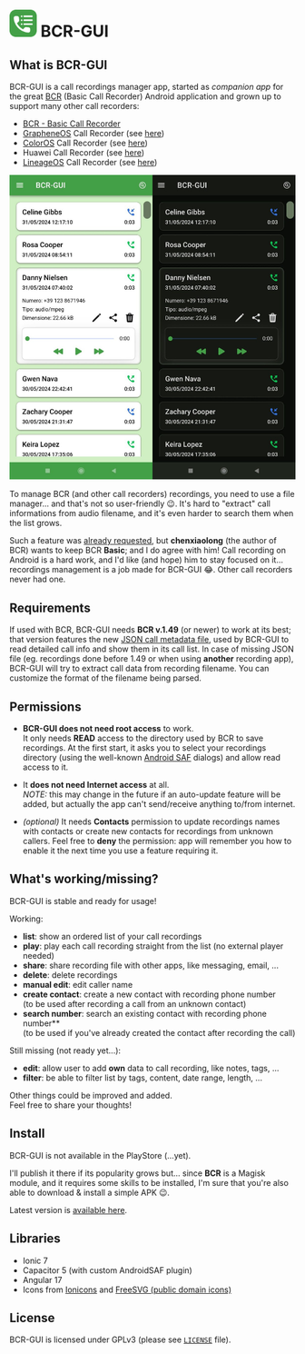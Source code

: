 # <img src="src/assets/icons/icon-rounded.svg" height="48px"> BCR-GUI

## What is BCR-GUI

BCR-GUI is a call recordings manager app, started as _companion app_ for the great [BCR](https://github.com/chenxiaolong/BCR) (Basic Call Recorder) Android application and grown up to support many other call recorders:

- [BCR - Basic Call Recorder](https://github.com/chenxiaolong/BCR)
- [GrapheneOS](https://grapheneos.org/) Call Recorder (see [here](https://github.com/nicorac/bcr-gui/issues/30))
- [ColorOS](https://www.oppo.com/en/coloros12/) Call Recorder (see [here](https://github.com/nicorac/bcr-gui/issues/100))
- Huawei Call Recorder (see [here](https://github.com/nicorac/bcr-gui/issues/44))
- [LineageOS](https://lineageos.org/) Call Recorder (see [here](https://github.com/nicorac/bcr-gui/issues/121))

<img src="docs/images/screenshot-main.jpg?ver=1.7.6">

To manage BCR (and other call recorders) recordings, you need to use a file manager... and that's not so user-friendly 😉.
It's hard to "extract" call informations from audio filename, and it's even harder to search them when the list grows.

Such a feature was [already requested](https://github.com/chenxiaolong/BCR/issues/135#issuecomment-1642889831), but **chenxiaolong** (the author of BCR) wants to keep BCR **Basic**; and I do agree with him! Call recording on Android is a hard work, and I'd like (and hope) him to stay focused on it... recordings management is a job made for BCR-GUI 😂. Other call recorders never had one.

## Requirements

If used with BCR, BCR-GUI needs **BCR v.1.49** (or newer) to work at its best; that version features the new [JSON call metadata file](https://github.com/chenxiaolong/BCR/issues/380), used by BCR-GUI to read detailed call info and show them in its call list. In case of missing JSON file (eg. recordings done before 1.49 or when using **another** recording app), BCR-GUI will try to extract call data from recording filename. You can customize the format of the filename being parsed.

## Permissions

- **BCR-GUI does not need root access** to work. \
  It only needs **READ** access to the directory used by BCR to save recordings. At the first start, it asks you to select your recordings directory (using the well-known [Android SAF](https://developer.android.com/training/data-storage/shared/documents-files) dialogs) and allow read access to it.

- It **does not need Internet access** at all. \
  _NOTE:_ this may change in the future if an auto-update feature will be added, but actually the app can't send/receive anything to/from internet.

- _(optional)_ It needs **Contacts** permission to update recordings names with contacts or create new contacts for recordings from unknown callers. Feel free to **deny** the permission: app will remember you how to enable it the next time you use a feature requiring it.

## What's working/missing?

BCR-GUI is stable and ready for usage!

Working:

- **list**: show an ordered list of your call recordings
- **play**: play each call recording straight from the list (no external player needed)
- **share**: share recording file with other apps, like messaging, email, ...
- **delete**: delete recordings
- **manual edit**: edit caller name
- **create contact**: create a new contact with recording phone number \
  (to be used after recording a call from an unknown contact)
- **search number**: search an existing contact with recording phone number** \
  (to be used if you've already created the contact after recording the call)

Still missing (not ready yet...):

- **edit**: allow user to add **own** data to call recording, like notes, tags, ...
- **filter**: be able to filter list by tags, content, date range, length, ...

Other things could be improved and added. \
Feel free to share your thoughts!

## Install

BCR-GUI is not available in the PlayStore (...yet).

I'll publish it there if its popularity grows but... since **BCR** is a Magisk module, and it requires some skills to be installed, I'm sure that you're also able to download & install a simple APK 😉.

Latest version is [available here](https://github.com/nicorac/bcr-gui/releases/).

## Libraries

- Ionic 7
- Capacitor 5 (with custom AndroidSAF plugin)
- Angular 17
- Icons from [Ionicons](https://ionic.io/ionicons/v4) and [FreeSVG (public domain icons)](https://freesvg.org/1547046949)

## License

BCR-GUI is licensed under GPLv3 (please see [`LICENSE`](./LICENSE) file).
